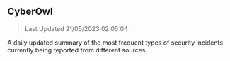 ## CyberOwl 
> Last Updated 21/05/2023 02:05:04 


A daily updated summary of the most frequent types of security incidents currently being reported from different sources.

